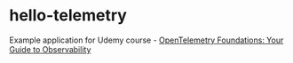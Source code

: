 # hello-telemetry









Example application for Udemy course - [OpenTelemetry Foundations: Your Guide to Observability](https://www.udemy.com/course/opentelemetry-foundations)